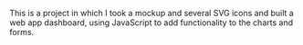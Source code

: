 This is a project in which I took a mockup and several SVG icons and built a web app dashboard, using JavaScript to add functionality to the charts and forms.
